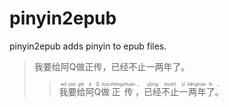 # pinyin2epub

pinyin2epub adds pinyin to epub files.

>我要给阿Q做正传，已经不止一两年了。
>><ruby>我<rt>wǒ</rt></ruby><ruby>要<rt>
              yào
             </rt>
            </ruby>
            <ruby>
             给
             <rt>
              gěi
             </rt>
            </ruby>
            <ruby>
             阿
             <rt>
              ā
             </rt>
            </ruby>
            <ruby>
             Q
             <rt>
              Q
             </rt>
            </ruby>
            <ruby>
             做
             <rt>
              zuò
             </rt>
            </ruby>
            <ruby>
             正传
             <rt>
              zhèngzhuàn
             </rt>
            </ruby>
            <ruby>
             ，
             <rt>
              ，
             </rt>
            </ruby>
            <ruby>
             已经
             <rt>
              yǐjīng
             </rt>
            </ruby>
            <ruby>
             不止
             <rt>
              bùzhǐ
             </rt>
            </ruby>
            <ruby>
             一
             <rt>
              yī
             </rt>
            </ruby>
            <ruby>
             两
             <rt>
              liǎng
             </rt>
            </ruby>
            <ruby>
             年
             <rt>
              nián
             </rt>
            </ruby>
            <ruby>
             了
             <rt>
              le
             </rt>
            </ruby>
            <ruby>
             。
             <rt>
              。
             </rt>
            </ruby>
